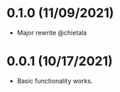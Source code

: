 # 0.1.0 (11/09/2021)

- Major rewrite @chietala

# 0.0.1 (10/17/2021)

- Basic functionality works.
